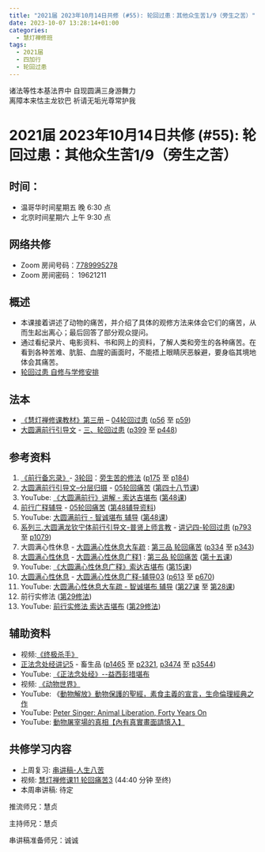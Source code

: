 ```yaml
---
title: "2021届 2023年10月14日共修 (#55): 轮回过患：其他众生苦1/9（旁生之苦）"
date: 2023-10-07 13:28:14+01:00
categories:
  - 慧灯禅修班
tags:
  - 2021届
  - 四加行
  - 轮回过患
---
```

<!--StartFragment-->

诸法等性本基法界中 自现圆满三身游舞力\
离障本来怙主龙钦巴 祈请无垢光尊常护我

# 2021届 2023年10月14日共修 (#55): 轮回过患：其他众生苦1/9（旁生之苦）

## 时间：

* 温哥华时间星期五 晚 6:30 点
* 北京时间星期六 上午 9:30 点

## 网络共修

* Zoom 房间号码：[7789995278](https://us02web.zoom.us/j/7789995278?pwd=VjZmbWJFY2k2K0E5RVB2cTNIQmhqUT09)
* Zoom 房间密码： 19621211

## 概述

* 本课接着讲述了动物的痛苦，并介绍了具体的观修方法来体会它们的痛苦，从而生起出离心；最后回答了部分观众提问。 
* 通过看纪录片、电影资料、书和网上的资料，了解人类和旁生的各种痛苦。在看到各种苦难、肮脏、血腥的画面时，不能捂上眼睛厌恶躲避，要身临其境地体会其痛苦。
* [轮回过患 自修与学修安排](https://fohuifayu.com/index.php/huideng-jiangtang/chanxiuke/zen-03/8654-zen03-lhgh?title=)

## 法本

* [《慧灯禅修课教材》第三册](https://huidengchanxiu.net/books/b3/) – [04轮回过患](https://huidengchanxiu.net/books/b3/3-04) ([p56](https://huidengchanxiu.net/books/b3/3-04#p56) 至 [p59](https://huidengchanxiu.net/books/b3/3-04#p59))
* [大圆满前行引导文](https://huidengchanxiu.net/books/dymqx) - [三、轮回过患](https://huidengchanxiu.net/books/dymqx/#%E4%B8%89%E8%BD%AE%E5%9B%9E%E8%BF%87%E6%82%A3) ([p399](https://huidengchanxiu.net/books/dymqx/#p399) 至 [p448](https://huidengchanxiu.net/books/dymqx/#p448))

## 参考资料

1. [《前行备忘录》](https://www.huidengchanxiu.net/refs/bwl)- [3轮回](https://www.huidengchanxiu.net/refs/qxbwl/qxxl4-03lh)：[旁生苦的修法](https://www.huidengchanxiu.net/refs/qxbwl/qxxl4-03lh#%E6%97%81%E7%94%9F%E8%8B%A6%E7%9A%84%E4%BF%AE%E6%B3%95) ([p175](https://www.huidengchanxiu.net/refs/qxbwl/qxxl4-03lh#p175) 至 [p184](https://www.huidengchanxiu.net/refs/qxbwl/qxxl4-03lh#p184))
2. [大圆满前行引导文–分层归摄](https://huidengchanxiu.net/refs/qxgs/dymqx-fcgs) - [05轮回痛苦](https://huidengchanxiu.net/refs/qxgs/qxgs-05lh) ([第四十八节课](https://huidengchanxiu.net/refs/qxgs/qxgs-05lh/#%E7%AC%AC%E5%9B%9B%E5%8D%81%E5%85%AB%E8%8A%82%E8%AF%BE))
3. YouTube: [](https://www.youtube.com/playlist?list=PL0ERwy6s1uTeLz5leHEj-VcSWrU6TnVMW)[《大圆满前行》讲解 - 索达吉堪布](https://www.youtube.com/playlist?list=PLAEqXn671Ln66sSBYjhRRLNrAGJwgSXnU) ([](https://www.youtube.com/watch?v=c5AjLcQdP-4&list=PLAEqXn671Ln66sSBYjhRRLNrAGJwgSXnU&index=28)[第48课](https://www.youtube.com/watch?v=0n8Ehp69Fws&list=PLAEqXn671Ln66sSBYjhRRLNrAGJwgSXnU&index=48))
4. [前行广释辅导](https://huidengchanxiu.net/refs/fudao) - [05轮回痛苦](https://huidengchanxiu.net/refs/qxgs/fudao/qxgsfd-05lh) ([第48辅导资料](https://huidengchanxiu.net/refs/qxgs/fudao/qxgsfd-05lh/#%E5%89%8D%E8%A1%8C%E5%B9%BF%E9%87%8A%E7%AC%AC48%E8%BE%85%E5%AF%BC%E8%B5%84%E6%96%99))
5. YouTube: [大圆满前行 - 智诚堪布 辅导](https://www.youtube.com/playlist?list=PL5y-PP7QihJ1FDiiv_7WsC1qogohiquEL) ([第48课](https://www.youtube.com/watch?v=bXycyPyaQnQ&list=PL5y-PP7QihJ1FDiiv_7WsC1qogohiquEL&index=48))
6. [系列三.大圆满龙钦宁体前行引导文-普贤上师言教](https://huidengchanxiu.net/refs/s3) - [](https://huidengchanxiu.net/refs/xmfw/s3/s3-ydw4-lhgh)[讲记四-轮回过患](https://huidengchanxiu.net/refs/xmfw/s3/s3-ydw4-lhgh) ([p793](https://huidengchanxiu.net/refs/xmfw/s3/s3-ydw4-lhgh/#p793) 至 [p1079](https://huidengchanxiu.net/refs/xmfw/s3/s3-ydw4-lhgh/#p1079))
7. 大圆满心性休息 - [大圆满心性休息大车疏](https://huidengchanxiu.net/refs/dymxxxx/dymxxxx-dcs) : [第三品 轮回痛苦](https://huidengchanxiu.net/refs/dymxxxx/dymxxxx-dcs/#%E7%AC%AC%E4%B8%89%E5%93%81-%E8%BD%AE%E5%9B%9E%E7%97%9B%E8%8B%A6) ([p334](https://huidengchanxiu.net/refs/dymxxxx/dymxxxx-dcs/#p334) 至 [p343](https://huidengchanxiu.net/refs/dymxxxx/dymxxxx-dcs/#p343))
8. [大圆满心性休息](https://huidengchanxiu.net/refs/dymxxxx) - [大圆满心性休息广释1](https://huidengchanxiu.net/refs/dymxxxx/dymxxxx-gs1) : [第三品 轮回痛苦](https://huidengchanxiu.net/refs/dymxxxx/dymxxxx-gs1#%E7%AC%AC%E4%B8%89%E5%93%81-%E8%BD%AE%E5%9B%9E%E7%97%9B%E8%8B%A6) ([第十五课](https://huidengchanxiu.net/refs/dymxxxx/dymxxxx-gs1/#%E7%AC%AC%E5%8D%81%E4%BA%94%E8%AF%BE))
9. YouTube: [《大圆满心性休息广释》索达吉堪布](https://www.youtube.com/playlist?list=PLAnEIprIVklebrDFUKaC67LssdOO2y87p) ([](https://www.youtube.com/watch?v=nCxMdwWUiSU&list=PLAnEIprIVklebrDFUKaC67LssdOO2y87p&index=6)[第15课](https://www.youtube.com/watch?v=orhr-T87Uog&list=PLAnEIprIVklebrDFUKaC67LssdOO2y87p&index=15))
10. [大圆满心性休息](https://huidengchanxiu.net/refs/dymxxxx) - [大圆满心性休息广释-辅导03](https://huidengchanxiu.net/refs/dymxxxx/fudao/fd-03) [](https://huidengchanxiu.net/refs/dymxxxx/fudao/fd-01#%E7%AC%AC%E4%BA%8C%E5%93%81%E5%AF%BF%E5%91%BD%E6%97%A0%E5%B8%B8)([p613](https://huidengchanxiu.net/refs/dymxxxx/fudao/fd-03/#p613) 至 [p670](https://huidengchanxiu.net/refs/dymxxxx/fudao/fd-03/#p670))
11. YouTube: [大圆满心性休息大车疏 - 智诚堪布 辅导](https://www.youtube.com/playlist?list=PL5y-PP7QihJ1Gh3w_hYZMkn4AWFXr_2iu) ([](https://www.youtube.com/watch?v=ZqfG-i8tdLA&list=PL5y-PP7QihJ1Gh3w_hYZMkn4AWFXr_2iu&index=10)[](https://www.youtube.com/watch?v=3FroCkO_LvQ&list=PL5y-PP7QihJ1Gh3w_hYZMkn4AWFXr_2iu&index=18)[](https://www.youtube.com/watch?v=YedhXKrBkic&list=PL5y-PP7QihJ1Gh3w_hYZMkn4AWFXr_2iu&index=29)[第27课](https://www.youtube.com/watch?v=7pLr1aciWvg&list=PL5y-PP7QihJ1Gh3w_hYZMkn4AWFXr_2iu&index=28) 至 [](https://www.youtube.com/watch?v=6UNLMFuvdkM&list=PL5y-PP7QihJ1Gh3w_hYZMkn4AWFXr_2iu&index=31)[第28课](https://www.youtube.com/watch?v=YedhXKrBkic&list=PL5y-PP7QihJ1Gh3w_hYZMkn4AWFXr_2iu&index=29))
12. 前行实修法 ([第29修法](https://mingguang.im/reading/%E5%89%8D%E8%A1%8C%E5%AE%9E%E4%BF%AE%E6%B3%95/%E7%AC%AC29%E4%BF%AE%E6%B3%95))
13. YouTube: [前行实修法 索达吉堪布](https://www.youtube.com/playlist?list=PLHUvfASP8Aixcv069_RtfKvYIdDNXa57C) ([第29修法](https://www.youtube.com/watch?v=bNI9DqEuDro&list=PLHUvfASP8Aixcv069_RtfKvYIdDNXa57C&index=29))[](https://www.youtube.com/watch?v=4uNjPta4cbc&list=PLHUvfASP8Aixcv069_RtfKvYIdDNXa57C&index=22)

[](https://huidengchanxiu.net/refs/dymxxxx)[](https://www.youtube.com/playlist?list=PL6BjdTsozn_PtMPCiMw6Lx1CIilEX5wIP)

## 辅助资料

* 视频:[《终极杀手》](https://list.youku.com/albumlist/show/id_1227700.html)
* [正法念处经讲记5](https://huidengchanxiu.net/refs/misc/zfncj05) - 畜生品 ([p1465](https://huidengchanxiu.net/refs/misc/zfncj05#p1465) 至 [p2321](https://huidengchanxiu.net/refs/misc/zfncj05#p2321), [p3474](https://huidengchanxiu.net/refs/misc/zfncj05#p3474) 至 [p3544](https://huidengchanxiu.net/refs/misc/zfncj05#p3544))
* YouTube: [《正法念处经》--益西彭措堪布](https://www.youtube.com/playlist?list=PLpQ93rK3nqoAvQtdM2fhkG6OhUDSuEq3H)
* [](https://www.youtube.com/watch?v=eEaZvEZye84)视频: [《动物世界》](https://tv.cctv.com/lm/dwsj/videoset/index.shtml)
* YouTube: 《[動物解放》動物保護的聖經，素食主義的宣言，生命倫理經典之作](https://www.youtube.com/watch?v=AKJqg2FXTPU&t=24s)
* [](https://www.youtube.com/watch?v=AKJqg2FXTPU&t=24s)YouTube: [Peter Singer: Animal Liberation, Forty Years On](https://www.youtube.com/watch?v=zOlN6d1CP9A)
* [](https://www.youtube.com/watch?v=zOlN6d1CP9A)YouTube: [動物屠宰場的真相【內有真實畫面請慎入】](https://www.youtube.com/watch?v=J1ogBCi0p8k)

## **共修学习内容**

* 上周复习: [](https://www.huidengvan.com/f/up/%E4%B8%B2%E8%AE%B2%E7%A8%BF-%E7%94%9F%E8%8B%A6%E8%80%81%E8%8B%A6.ppt)[](https://www.huidengvan.com/f/up/%E4%B8%8A%E5%91%A8%E5%A4%8D%E4%B9%A0-%E7%97%85%E8%8B%A6.docx)[](https://www.huidengvan.com/f/up/%E4%B8%B2%E8%AE%B2%E7%A8%BF-%E7%88%B1%E5%88%AB%E7%A6%BB%E8%8B%A6.docx)[](/f/up/上周复习-不欲临苦.docx)[串讲稿-人生八苦](/f/up/串讲稿-人生八苦.pdf)
* 视频: [慧灯禅修课11 轮回痛苦3](https://fohuifayu.com/index.php/huideng-jiangtang/chanxiuke/zen-03/1105-l16008) (44:40 分钟 至终)
* 本周串讲稿: [](https://www.huidengvan.com/f/up/%E4%B8%B2%E8%AE%B2%E7%A8%BF-%E4%B8%8D%E6%AC%B2%E4%B8%B4%E8%8B%A6.docx)[](/f/up/串讲稿-求不得苦、修法总结.docx)[](/f/up/串讲稿-求不得苦.pdf)待定

推流师兄：慧贞

主持师兄：慧贞

串讲稿准备师兄：诚诚